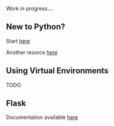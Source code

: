 Work in progress....


## New to Python?

Start [here](https://docs.python.org/3/tutorial/)

Another resorce [here](https://docs.python-guide.org/)

## Using Virtual Environments

TODO


## Flask

Documentation available [here](http://flask.pocoo.org/docs/1.0/)
